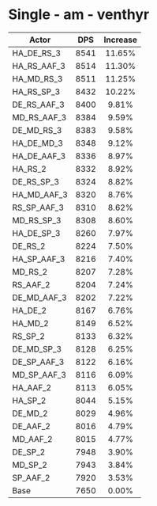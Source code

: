 # Single - am - venthyr
| Actor | DPS | Increase |
|---|:---:|:---:|
|HA_DE_RS_3|8541|11.65%|
|HA_RS_AAF_3|8514|11.30%|
|HA_MD_RS_3|8511|11.25%|
|HA_RS_SP_3|8432|10.22%|
|DE_RS_AAF_3|8400|9.81%|
|MD_RS_AAF_3|8384|9.59%|
|DE_MD_RS_3|8383|9.58%|
|HA_DE_MD_3|8348|9.12%|
|HA_DE_AAF_3|8336|8.97%|
|HA_RS_2|8332|8.92%|
|DE_RS_SP_3|8324|8.82%|
|HA_MD_AAF_3|8320|8.76%|
|RS_SP_AAF_3|8310|8.62%|
|MD_RS_SP_3|8308|8.60%|
|HA_DE_SP_3|8260|7.97%|
|DE_RS_2|8224|7.50%|
|HA_SP_AAF_3|8216|7.40%|
|MD_RS_2|8207|7.28%|
|RS_AAF_2|8204|7.24%|
|DE_MD_AAF_3|8202|7.22%|
|HA_DE_2|8167|6.76%|
|HA_MD_2|8149|6.52%|
|RS_SP_2|8133|6.32%|
|DE_MD_SP_3|8128|6.25%|
|DE_SP_AAF_3|8122|6.16%|
|MD_SP_AAF_3|8116|6.09%|
|HA_AAF_2|8113|6.05%|
|HA_SP_2|8044|5.15%|
|DE_MD_2|8029|4.96%|
|DE_AAF_2|8016|4.79%|
|MD_AAF_2|8015|4.77%|
|DE_SP_2|7948|3.90%|
|MD_SP_2|7943|3.84%|
|SP_AAF_2|7920|3.53%|
|Base|7650|0.00%|
